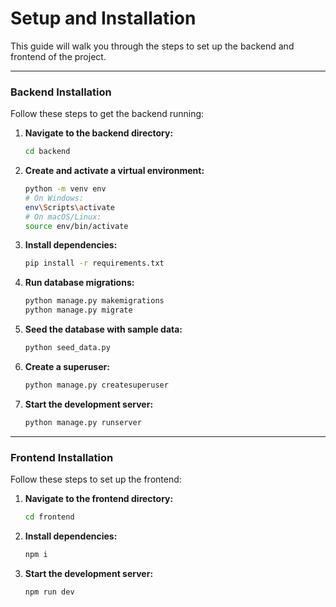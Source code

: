 # Setup and Installation

This guide will walk you through the steps to set up the backend and frontend of the project.

---

### Backend Installation

Follow these steps to get the backend running:

1.  **Navigate to the backend directory:**
    ```bash
    cd backend
    ```

2.  **Create and activate a virtual environment:**
    ```bash
    python -m venv env
    # On Windows:
    env\Scripts\activate
    # On macOS/Linux:
    source env/bin/activate
    ```

3.  **Install dependencies:**
    ```bash
    pip install -r requirements.txt
    ```

4.  **Run database migrations:**
    ```bash
    python manage.py makemigrations
    python manage.py migrate
    ```

5.  **Seed the database with sample data:**
    ```bash
    python seed_data.py
    ```

6.  **Create a superuser:**
    ```bash
    python manage.py createsuperuser
    ```

7.  **Start the development server:**
    ```bash
    python manage.py runserver
    ```

---

### Frontend Installation

Follow these steps to set up the frontend:

1.  **Navigate to the frontend directory:**
    ```bash
    cd frontend
    ```

2.  **Install dependencies:**
    ```bash
    npm i
    ```

3.  **Start the development server:**
    ```bash
    npm run dev
    ```